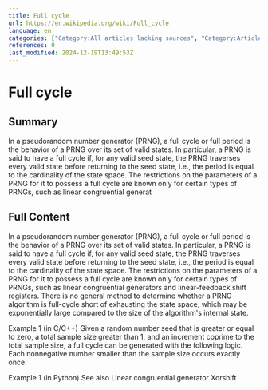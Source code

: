 ```yaml
---
title: Full cycle
url: https://en.wikipedia.org/wiki/Full_cycle
language: en
categories: ["Category:All articles lacking sources", "Category:Articles lacking sources from June 2019", "Category:Articles with example Python (programming language) code", "Category:Articles with short description", "Category:Pseudorandom number generators", "Category:Short description matches Wikidata"]
references: 0
last_modified: 2024-12-19T13:49:53Z
---
```


# Full cycle

## Summary

In a pseudorandom number generator (PRNG), a full cycle or full period is the behavior of a PRNG over its set of valid states. In particular, a PRNG is said to have a full cycle if, for any valid seed state, the PRNG traverses every valid state before returning to the seed state, i.e., the period is equal to the cardinality of the state space.
The restrictions on the parameters of a PRNG for it to possess a full cycle are known only for certain types of PRNGs, such as linear congruential generat

## Full Content

In a pseudorandom number generator (PRNG), a full cycle or full period is the behavior of a PRNG over its set of valid states. In particular, a PRNG is said to have a full cycle if, for any valid seed state, the PRNG traverses every valid state before returning to the seed state, i.e., the period is equal to the cardinality of the state space.
The restrictions on the parameters of a PRNG for it to possess a full cycle are known only for certain types of PRNGs, such as linear congruential generators and linear-feedback shift registers. There is no general method to determine whether a PRNG algorithm is full-cycle short of exhausting the state space, which may be exponentially large compared to the size of the algorithm's internal state.

Example 1 (in C/C++)
Given a random number seed that is greater or equal to zero, a total sample size greater than 1, and an increment coprime to the total sample size, a full cycle can be generated with the following logic. Each nonnegative number smaller than the sample size occurs exactly once.

Example 1 (in Python)
See also
Linear congruential generator
Xorshift
